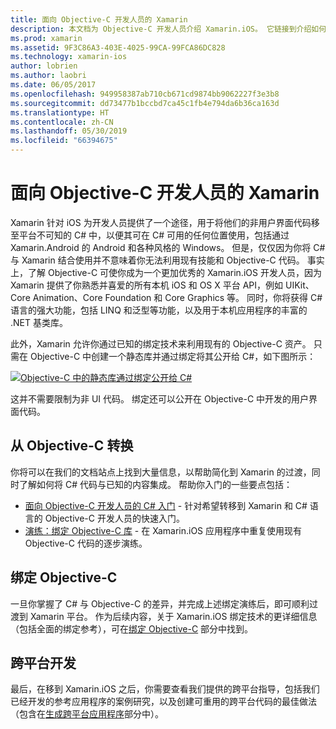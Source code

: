 ```yaml
---
title: 面向 Objective-C 开发人员的 Xamarin
description: 本文档为 Objective-C 开发人员介绍 Xamarin.iOS。 它链接到介绍如何从 Objective C 转换到 C#、如何绑定 Objective-C 库以便在 C# 中使用以及如何生成跨平台移动应用程序的指南。
ms.prod: xamarin
ms.assetid: 9F3C86A3-403E-4025-99CA-99FCA86DC828
ms.technology: xamarin-ios
author: lobrien
ms.author: laobri
ms.date: 06/05/2017
ms.openlocfilehash: 949958387ab710cb671cd9874bb9062227f3e3b8
ms.sourcegitcommit: dd73477b1bccbd7ca45c1fb4e794da6b36ca163d
ms.translationtype: HT
ms.contentlocale: zh-CN
ms.lasthandoff: 05/30/2019
ms.locfileid: "66394675"
---
```

# <a name="xamarin-for-objective-c-developers"></a>面向 Objective-C 开发人员的 Xamarin

Xamarin 针对 iOS 为开发人员提供了一个途径，用于将他们的非用户界面代码移至平台不可知的 C# 中，以便其可在 C# 可用的任何位置使用，包括通过 Xamarin.Android 的 Android 和各种风格的 Windows。 但是，仅仅因为你将 C# 与 Xamarin 结合使用并不意味着你无法利用现有技能和 Objective-C 代码。 事实上，了解 Objective-C 可使你成为一个更加优秀的 Xamarin.iOS 开发人员，因为 Xamarin 提供了你熟悉并喜爱的所有本机 iOS 和 OS X 平台 API，例如 UIKit、Core Animation、Core Foundation 和 Core Graphics 等。 同时，你将获得 C# 语言的强大功能，包括 LINQ 和泛型等功能，以及用于本机应用程序的丰富的 .NET 基类库。

此外，Xamarin 允许你通过已知的绑定技术来利用现有的 Objective-C 资产。 只需在 Objective-C 中创建一个静态库并通过绑定将其公开给 C#，如下图所示：

 [![](images/01-bindings.png "Objective-C 中的静态库通过绑定公开给 C#")](images/01-bindings.png#lightbox)

这并不需要限制为非 UI 代码。 绑定还可以公开在 Objective-C 中开发的用户界面代码。

## <a name="transitioning-from-objective-c"></a>从 Objective-C 转换

你将可以在我们的文档站点上找到大量信息，以帮助简化到 Xamarin 的过渡，同时了解如何将 C# 代码与已知的内容集成。 帮助你入门的一些要点包括：

-   [面向 Objective-C 开发人员的 C# 入门](primer.md) - 针对希望转移到 Xamarin 和 C# 语言的 Objective-C 开发人员的快速入门。 
-   [演练：绑定 Objective-C 库](~/ios/platform/binding-objective-c/walkthrough.md) - 在 Xamarin.iOS 应用程序中重复使用现有 Objective-C 代码的逐步演练。 


## <a name="binding-objective-c"></a>绑定 Objective-C

一旦你掌握了 C# 与 Objective-C 的差异，并完成上述绑定演练后，即可顺利过渡到 Xamarin 平台。 作为后续内容，关于 Xamarin.iOS 绑定技术的更详细信息（包括全面的绑定参考），可在[绑定 Objective-C](~/ios/platform/binding-objective-c/index.md) 部分中找到。

## <a name="cross-platform-development"></a>跨平台开发

最后，在移到 Xamarin.iOS 之后，你需要查看我们提供的跨平台指导，包括我们已经开发的参考应用程序的案例研究，以及创建可重用的跨平台代码的最佳做法（包含在[生成跨平台应用程序](~/cross-platform/app-fundamentals/building-cross-platform-applications/index.md)部分中）。
